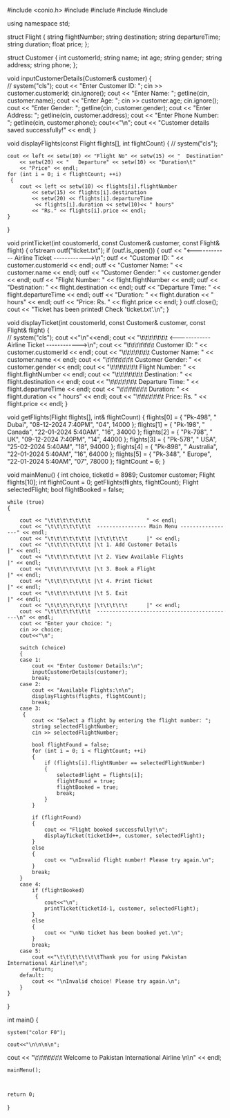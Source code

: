 #include <conio.h>
#include <iostream>
#include <fstream>
#include <string>
#include <iomanip>

using namespace std;

struct Flight
 {
    string flightNumber;
    string destination;
    string departureTime;
    string duration;
    float price;
};

struct Customer 
{
    int customerId;
    string name;
    int age;
    string gender;
    string address;
    string phone;
};

void inputCustomerDetails(Customer& customer) 
{          
//    system("cls");
    cout << "Enter Customer ID: ";
    cin >> customer.customerId;
    cin.ignore();
    cout << "Enter Name: ";
    getline(cin, customer.name);
    cout << "Enter Age: ";
    cin >> customer.age;
    cin.ignore();
    cout << "Enter Gender: ";
    getline(cin, customer.gender);
    cout << "Enter Address: ";
    getline(cin, customer.address);
    cout << "Enter Phone Number: ";
    getline(cin, customer.phone);
    cout<<"\n";
    cout << "Customer details saved successfully!" << endl;
}

void displayFlights(const Flight flights[], int flightCount) 
{
//	        system("cls");

    cout << left << setw(10) << "Flight No" << setw(15) << "  Destination"
        << setw(20) << "   Departure" << setw(10) << "Duration\t" 
        << "Price" << endl;
    for (int i = 0; i < flightCount; ++i)
	 {
        cout << left << setw(10) << flights[i].flightNumber
            << setw(15) << flights[i].destination
            << setw(20) << flights[i].departureTime
             << flights[i].duration << setw(10)<< " hours"
            << "Rs." << flights[i].price << endl;
    }
}

void printTicket(int coustomerId, const Customer& customer, const Flight& flight) 
{
    ofstream outf("ticket.txt");
    if (outf.is_open())
	 {
        outf << "<------------ Airline Ticket ------------>\n";
        outf << "Customer ID: "     << customer.customerId << endl;
        outf << "Customer Name: "   << customer.name << endl;
        outf << "Customer Gender: " << customer.gender << endl;
        outf << "Flight Number: "   << flight.flightNumber << endl;
        outf << "Destination: "     << flight.destination << endl;
        outf << "Departure Time: "  << flight.departureTime << endl;
        outf << "Duration: "        << flight.duration << " hours" << endl;
        outf << "Price: Rs. "       << flight.price << endl;
    }
    outf.close();
    cout << "Ticket has been printed! Check 'ticket.txt'.\n";
}

void displayTicket(int coustomerId, const Customer& customer, const Flight& flight) 
{        
//    system("cls");
	cout <<"\n"<<endl;
    cout << "\t\t\t\t\t\t\t <------------ Airline Ticket ------------>\n";
    cout << "\t\t\t\t\t\t\t Customer ID: "      << customer.customerId << endl;
    cout << "\t\t\t\t\t\t\t Customer Name: "    << customer.name << endl;
    cout << "\t\t\t\t\t\t\t Customer Gender: "  << customer.gender << endl;
    cout << "\t\t\t\t\t\t\t Flight Number: "   << flight.flightNumber << endl;
    cout << "\t\t\t\t\t\t\t Destination: "      << flight.destination << endl;
    cout << "\t\t\t\t\t\t\t Departure Time: "   << flight.departureTime << endl;
    cout << "\t\t\t\t\t\t\t Duration: "         << flight.duration << " hours" << endl;
    cout << "\t\t\t\t\t\t\t Price: Rs. "        << flight.price << endl;
}

void getFlights(Flight flights[], int& flightCount)
 {
    flights[0] = { "Pk-498", "   Dubai",     "08-12-2024 7:40PM", "04",  14000 };
    flights[1] = { "Pk-198",  "   Canada",    "22-01-2024 5:40AM", "16", 34000 };
    flights[2] = { "Pk-798",  "   UK",        "09-12-2024 7:40PM", "14", 44000 };
    flights[3] = { "Pk-578",  "   USA",       "25-02-2024 5:40AM", "18", 94000 };
    flights[4] = { "Pk-898",  "   Australia", "22-01-2024 5:40AM", "16", 64000 };
    flights[5] = { "Pk-348",  "   Europe",    "22-01-2024 5:40AM", "07",  78000 };
    flightCount = 6;
}

void mainMenu()
 {
    int choice, ticketId = 8989;
    Customer customer;
    Flight flights[10];
    int flightCount = 0;
    getFlights(flights, flightCount);
    Flight selectedFlight;
    bool flightBooked = false;

    while (true) 
	{
    	
        cout << "\t\t\t\t\t\t\t                  " << endl;
        cout << "\t\t\t\t\t\t\t  ---------------- Main Menu -----------------" << endl;
        cout << "\t\t\t\t\t\t\t |\t\t\t\t\t      |" << endl;
        cout << "\t\t\t\t\t\t\t |\t 1. Add Customer Details              |" << endl;
        cout << "\t\t\t\t\t\t\t |\t 2. View Available Flights            |" << endl;
        cout << "\t\t\t\t\t\t\t |\t 3. Book a Flight                     |" << endl;
        cout << "\t\t\t\t\t\t\t |\t 4. Print Ticket                      |" << endl;
        cout << "\t\t\t\t\t\t\t |\t 5. Exit                              |" << endl;
        cout << "\t\t\t\t\t\t\t |\t\t\t\t\t      |" << endl;
        cout << "\t\t\t\t\t\t\t  --------------------------------------------\n" << endl;
        cout << "Enter your choice: ";
        cin >> choice;
        cout<<"\n";

        switch (choice) 
		{
        case 1:
            cout << "Enter Customer Details:\n";
            inputCustomerDetails(customer);
            break;
        case 2:
            cout << "Available Flights:\n\n";
            displayFlights(flights, flightCount);
            break;
        case 3:
		 {
            cout << "Select a flight by entering the flight number: ";
            string selectedFlightNumber;
            cin >> selectedFlightNumber;

            bool flightFound = false;
            for (int i = 0; i < flightCount; ++i) 
			{
                if (flights[i].flightNumber == selectedFlightNumber) 
				{
                    selectedFlight = flights[i];
                    flightFound = true;
                    flightBooked = true;
                    break;
                }
            }

            if (flightFound) 
			{
                cout << "Flight booked successfully!\n";
                displayTicket(ticketId++, customer, selectedFlight);
            }
            else 
			{
                cout << "\nInvalid flight number! Please try again.\n";
            }
            break;
        }
        case 4:
            if (flightBooked)
			 { 
			    cout<<"\n";
                printTicket(ticketId-1, customer, selectedFlight);
            }
            else 
			{
                cout << "\nNo ticket has been booked yet.\n";
            }
            break;
        case 5:
            cout <<"\t\t\t\t\t\t\tThank you for using Pakistan International Airline!\n";
            return;
        default:
            cout << "\nInvalid choice! Please try again.\n";
        }
    }
}

int main()
 {
 	  
    system("color F0"); 
    
    cout<<"\n\n\n\n";
cout << "\t\t\t\t\t\t\t    Welcome to Pakistan International Airline  \n\n" << endl;
 
    mainMenu();
   

  
    return 0;
}
